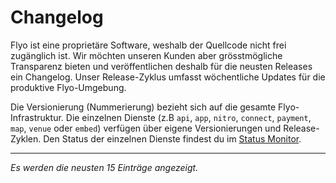 <script setup>
import ChangeLog from '../components/ChangeLog.vue'
</script>

# Changelog

Flyo ist eine proprietäre Software, weshalb der Quellcode nicht frei zugänglich ist. Wir möchten unseren Kunden aber grösstmögliche Transparenz bieten und veröffentlichen deshalb für die neusten Releases ein Changelog. Unser Release-Zyklus umfasst wöchentliche Updates für die produktive Flyo-Umgebung.

Die Versionierung (Nummerierung) bezieht sich auf die gesamte Flyo-Infrastruktur. Die einzelnen Dienste (z.B `api`, `app`, `nitro`, `connect`, `payment`, `map`, `venue` oder `embed`) verfügen über eigene Versionierungen und Release-Zyklen. Den Status der einzelnen Dienste findest du im [Status Monitor](https://status.flyo.cloud).

<Suspense>
  <ChangeLog />
  <template #fallback>
    Die Changelog Daten werden geladen ...
  </template>
</Suspense>

---

*Es werden die neusten 15 Einträge angezeigt.*
